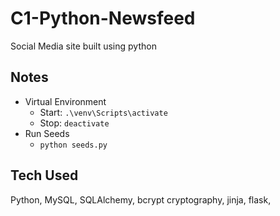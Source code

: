 # C1-Python-Newsfeed
Social Media site built using python

## Notes

- Virtual Environment
    - Start: `.\venv\Scripts\activate`
    - Stop: `deactivate`
- Run Seeds
    - `python seeds.py`

## Tech Used

Python, MySQL, SQLAlchemy, bcrypt cryptography, jinja, flask, 